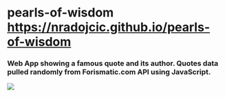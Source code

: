 # pearls-of-wisdom <https://nradojcic.github.io/pearls-of-wisdom>
### Web App showing a famous quote and its author. Quotes data pulled randomly from Forismatic.com API using JavaScript.

<img src="https://nradojcic.github.io/project-screenshots/Project-pearls-of-wisdom.jpg" >
